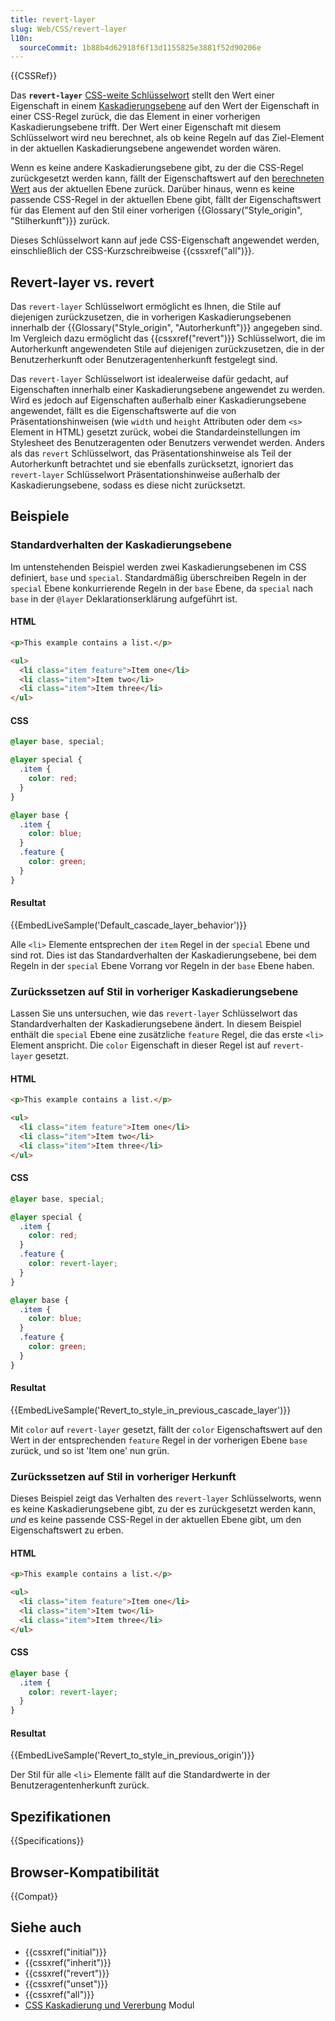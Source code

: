 ```yaml
---
title: revert-layer
slug: Web/CSS/revert-layer
l10n:
  sourceCommit: 1b88b4d62918f6f13d1155825e3881f52d90206e
---
```


{{CSSRef}}

Das **`revert-layer`** [CSS-weite Schlüsselwort](/de/docs/Web/CSS/CSS_Values_and_Units/CSS_data_types#css-wide_keywords) stellt den Wert einer Eigenschaft in einem [Kaskadierungsebene](/de/docs/Web/CSS/@layer) auf den Wert der Eigenschaft in einer CSS-Regel zurück, die das Element in einer vorherigen Kaskadierungsebene trifft. Der Wert einer Eigenschaft mit diesem Schlüsselwort wird neu berechnet, als ob keine Regeln auf das Ziel-Element in der aktuellen Kaskadierungsebene angewendet worden wären.

Wenn es keine andere Kaskadierungsebene gibt, zu der die CSS-Regel zurückgesetzt werden kann, fällt der Eigenschaftswert auf den [berechneten Wert](/de/docs/Web/CSS/CSS_cascade/Value_processing#computed_value) aus der aktuellen Ebene zurück. Darüber hinaus, wenn es keine passende CSS-Regel in der aktuellen Ebene gibt, fällt der Eigenschaftswert für das Element auf den Stil einer vorherigen {{Glossary("Style_origin", "Stilherkunft")}} zurück.

Dieses Schlüsselwort kann auf jede CSS-Eigenschaft angewendet werden, einschließlich der CSS-Kurzschreibweise {{cssxref("all")}}.

## Revert-layer vs. revert

Das `revert-layer` Schlüsselwort ermöglicht es Ihnen, die Stile auf diejenigen zurückzusetzen, die in vorherigen Kaskadierungsebenen innerhalb der {{Glossary("Style_origin", "Autorherkunft")}} angegeben sind. Im Vergleich dazu ermöglicht das {{cssxref("revert")}} Schlüsselwort, die im Autorherkunft angewendeten Stile auf diejenigen zurückzusetzen, die in der Benutzerherkunft oder Benutzeragentenherkunft festgelegt sind.

Das `revert-layer` Schlüsselwort ist idealerweise dafür gedacht, auf Eigenschaften innerhalb einer Kaskadierungsebene angewendet zu werden. Wird es jedoch auf Eigenschaften außerhalb einer Kaskadierungsebene angewendet, fällt es die Eigenschaftswerte auf die von Präsentationshinweisen (wie `width` und `height` Attributen oder dem `<s>` Element in HTML) gesetzt zurück, wobei die Standardeinstellungen im Stylesheet des Benutzeragenten oder Benutzers verwendet werden. Anders als das `revert` Schlüsselwort, das Präsentationshinweise als Teil der Autorherkunft betrachtet und sie ebenfalls zurücksetzt, ignoriert das `revert-layer` Schlüsselwort Präsentationshinweise außerhalb der Kaskadierungsebene, sodass es diese nicht zurücksetzt.

## Beispiele

### Standardverhalten der Kaskadierungsebene

Im untenstehenden Beispiel werden zwei Kaskadierungsebenen im CSS definiert, `base` und `special`. Standardmäßig überschreiben Regeln in der `special` Ebene konkurrierende Regeln in der `base` Ebene, da `special` nach `base` in der `@layer` Deklarationserklärung aufgeführt ist.

#### HTML

```html
<p>This example contains a list.</p>

<ul>
  <li class="item feature">Item one</li>
  <li class="item">Item two</li>
  <li class="item">Item three</li>
</ul>
```

#### CSS

```css
@layer base, special;

@layer special {
  .item {
    color: red;
  }
}

@layer base {
  .item {
    color: blue;
  }
  .feature {
    color: green;
  }
}
```

#### Resultat

{{EmbedLiveSample('Default_cascade_layer_behavior')}}

Alle `<li>` Elemente entsprechen der `item` Regel in der `special` Ebene und sind rot. Dies ist das Standardverhalten der Kaskadierungsebene, bei dem Regeln in der `special` Ebene Vorrang vor Regeln in der `base` Ebene haben.

### Zurückssetzen auf Stil in vorheriger Kaskadierungsebene

Lassen Sie uns untersuchen, wie das `revert-layer` Schlüsselwort das Standardverhalten der Kaskadierungsebene ändert. In diesem Beispiel enthält die `special` Ebene eine zusätzliche `feature` Regel, die das erste `<li>` Element anspricht. Die `color` Eigenschaft in dieser Regel ist auf `revert-layer` gesetzt.

#### HTML

```html
<p>This example contains a list.</p>

<ul>
  <li class="item feature">Item one</li>
  <li class="item">Item two</li>
  <li class="item">Item three</li>
</ul>
```

#### CSS

```css
@layer base, special;

@layer special {
  .item {
    color: red;
  }
  .feature {
    color: revert-layer;
  }
}

@layer base {
  .item {
    color: blue;
  }
  .feature {
    color: green;
  }
}
```

#### Resultat

{{EmbedLiveSample('Revert_to_style_in_previous_cascade_layer')}}

Mit `color` auf `revert-layer` gesetzt, fällt der `color` Eigenschaftswert auf den Wert in der entsprechenden `feature` Regel in der vorherigen Ebene `base` zurück, und so ist 'Item one' nun grün.

### Zurückssetzen auf Stil in vorheriger Herkunft

Dieses Beispiel zeigt das Verhalten des `revert-layer` Schlüsselworts, wenn es keine Kaskadierungsebene gibt, zu der es zurückgesetzt werden kann, _und_ es keine passende CSS-Regel in der aktuellen Ebene gibt, um den Eigenschaftswert zu erben.

#### HTML

```html
<p>This example contains a list.</p>

<ul>
  <li class="item feature">Item one</li>
  <li class="item">Item two</li>
  <li class="item">Item three</li>
</ul>
```

#### CSS

```css
@layer base {
  .item {
    color: revert-layer;
  }
}
```

#### Resultat

{{EmbedLiveSample('Revert_to_style_in_previous_origin')}}

Der Stil für alle `<li>` Elemente fällt auf die Standardwerte in der Benutzeragentenherkunft zurück.

## Spezifikationen

{{Specifications}}

## Browser-Kompatibilität

{{Compat}}

## Siehe auch

- {{cssxref("initial")}}
- {{cssxref("inherit")}}
- {{cssxref("revert")}}
- {{cssxref("unset")}}
- {{cssxref("all")}}
- [CSS Kaskadierung und Vererbung](/de/docs/Web/CSS/CSS_cascade) Modul
